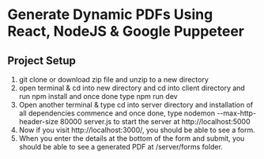 # Generate Dynamic PDFs Using React, NodeJS & Google Puppeteer

## Project Setup

1. git clone or download zip file and unzip to a new directory
2. open terminal & cd into new directory and cd into client directory and run npm install and once done type npm run dev
3. Open another terminal & type cd into server directory and installation of all dependencies commence and once done, type nodemon --max-http-header-size 80000 server.js to start the server at http://localhost:5000
4. Now if you visit http://localhost:3000/, you should be able to see a form.
5. When you enter the details at the bottom of the form and submit, you should be able to see a generated PDF at /server/forms folder.
